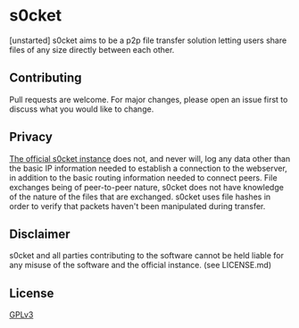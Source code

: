 # s0cket

[unstarted] s0cket aims to be a p2p file transfer solution letting users share files of any size directly between each other.


## Contributing
Pull requests are welcome. For major changes, please open an issue first to discuss what you would like to change.


## Privacy

[The official s0cket instance](https://s0cket.fangsystems.tech) does not, and never will, log any data other than the basic IP information needed to establish a connection to the webserver, in addition to the basic routing information needed to connect peers.
File exchanges being of peer-to-peer nature, s0cket does not have knowledge of the nature of the files that are exchanged.
s0cket uses file hashes in order to verify that packets haven't been manipulated during transfer.


## Disclaimer

s0cket and all parties contributing to the software cannot be held liable for any misuse of the software and the official instance. (see LICENSE.md)


## License
[GPLv3](https://choosealicense.com/licenses/gpl-3.0/)
